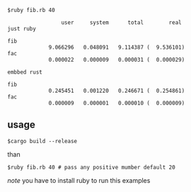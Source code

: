 `$ruby fib.rb 40`


```
                 user     system      total        real
just ruby

fib
             9.066296   0.048091   9.114387 (  9.536101)
fac
             0.000022   0.000009   0.000031 (  0.000029)

embbed rust

fib
             0.245451   0.001220   0.246671 (  0.254861)
fac
             0.000009   0.000001   0.000010 (  0.000009)
```


## usage

`$cargo build --release`

than

`$ruby fib.rb 40 # pass any positive mumber default 20`

*note* you have to install ruby to run this examples
